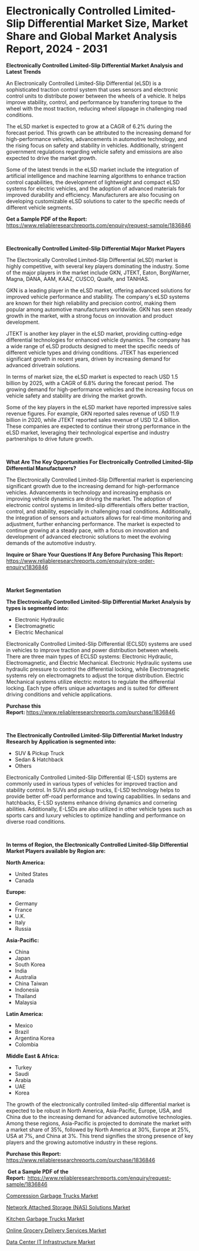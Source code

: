 <p><h1>Electronically Controlled Limited-Slip Differential Market Size, Market Share and Global Market Analysis Report, 2024 - 2031</h1></p><p><strong>Electronically Controlled Limited-Slip Differential Market Analysis and Latest Trends</strong></p>
<p><p>An Electronically Controlled Limited-Slip Differential (eLSD) is a sophisticated traction control system that uses sensors and electronic control units to distribute power between the wheels of a vehicle. It helps improve stability, control, and performance by transferring torque to the wheel with the most traction, reducing wheel slippage in challenging road conditions. </p><p>The eLSD market is expected to grow at a CAGR of 6.2% during the forecast period. This growth can be attributed to the increasing demand for high-performance vehicles, advancements in automotive technology, and the rising focus on safety and stability in vehicles. Additionally, stringent government regulations regarding vehicle safety and emissions are also expected to drive the market growth.</p><p>Some of the latest trends in the eLSD market include the integration of artificial intelligence and machine learning algorithms to enhance traction control capabilities, the development of lightweight and compact eLSD systems for electric vehicles, and the adoption of advanced materials for improved durability and efficiency. Manufacturers are also focusing on developing customizable eLSD solutions to cater to the specific needs of different vehicle segments.</p></p>
<p><strong>Get a Sample PDF of the Report:&nbsp;</strong> <a href="https://www.reliableresearchreports.com/enquiry/request-sample/1836846">https://www.reliableresearchreports.com/enquiry/request-sample/1836846</a></p>
<p>&nbsp;</p>
<p><strong>Electronically Controlled Limited-Slip Differential Major Market Players</strong></p>
<p><p>The Electronically Controlled Limited-Slip Differential (eLSD) market is highly competitive, with several key players dominating the industry. Some of the major players in the market include GKN, JTEKT, Eaton, BorgWarner, Magna, DANA, AAM, KAAZ, CUSCO, Quaife, and TANHAS.</p><p>GKN is a leading player in the eLSD market, offering advanced solutions for improved vehicle performance and stability. The company's eLSD systems are known for their high reliability and precision control, making them popular among automotive manufacturers worldwide. GKN has seen steady growth in the market, with a strong focus on innovation and product development.</p><p>JTEKT is another key player in the eLSD market, providing cutting-edge differential technologies for enhanced vehicle dynamics. The company has a wide range of eLSD products designed to meet the specific needs of different vehicle types and driving conditions. JTEKT has experienced significant growth in recent years, driven by increasing demand for advanced drivetrain solutions.</p><p>In terms of market size, the eLSD market is expected to reach USD 1.5 billion by 2025, with a CAGR of 6.8% during the forecast period. The growing demand for high-performance vehicles and the increasing focus on vehicle safety and stability are driving the market growth.</p><p>Some of the key players in the eLSD market have reported impressive sales revenue figures. For example, GKN reported sales revenue of USD 11.9 billion in 2020, while JTEKT reported sales revenue of USD 12.4 billion. These companies are expected to continue their strong performance in the eLSD market, leveraging their technological expertise and industry partnerships to drive future growth.</p></p>
<p>&nbsp;</p>
<p><strong>What Are The Key Opportunities For Electronically Controlled Limited-Slip Differential Manufacturers?</strong></p>
<p><p>The Electronically Controlled Limited-Slip Differential market is experiencing significant growth due to the increasing demand for high-performance vehicles. Advancements in technology and increasing emphasis on improving vehicle dynamics are driving the market. The adoption of electronic control systems in limited-slip differentials offers better traction, control, and stability, especially in challenging road conditions. Additionally, the integration of sensors and actuators allows for real-time monitoring and adjustment, further enhancing performance. The market is expected to continue growing at a steady pace, with a focus on innovation and development of advanced electronic solutions to meet the evolving demands of the automotive industry.</p></p>
<p><strong>Inquire or Share Your Questions If Any Before Purchasing This Report:</strong> <a href="https://www.reliableresearchreports.com/enquiry/pre-order-enquiry/1836846">https://www.reliableresearchreports.com/enquiry/pre-order-enquiry/1836846</a></p>
<p>&nbsp;</p>
<p><strong>Market Segmentation</strong></p>
<p><strong>The Electronically Controlled Limited-Slip Differential Market Analysis by types is segmented into:</strong></p>
<p><ul><li>Electronic Hydraulic</li><li>Electromagnetic</li><li>Electric Mechanical</li></ul></p>
<p><p>Electronically Controlled Limited-Slip Differential (ECLSD) systems are used in vehicles to improve traction and power distribution between wheels. There are three main types of ECLSD systems: Electronic Hydraulic, Electromagnetic, and Electric Mechanical. Electronic Hydraulic systems use hydraulic pressure to control the differential locking, while Electromagnetic systems rely on electromagnets to adjust the torque distribution. Electric Mechanical systems utilize electric motors to regulate the differential locking. Each type offers unique advantages and is suited for different driving conditions and vehicle applications.</p></p>
<p><strong>Purchase this Report:&nbsp;</strong><a href="https://www.reliableresearchreports.com/purchase/1836846">https://www.reliableresearchreports.com/purchase/1836846</a></p>
<p>&nbsp;</p>
<p><strong>The Electronically Controlled Limited-Slip Differential Market Industry Research by Application is segmented into:</strong></p>
<p><ul><li>SUV & Pickup Truck</li><li>Sedan & Hatchback</li><li>Others</li></ul></p>
<p><p>Electronically Controlled Limited-Slip Differential (E-LSD) systems are commonly used in various types of vehicles for improved traction and stability control. In SUVs and pickup trucks, E-LSD technology helps to provide better off-road performance and towing capabilities. In sedans and hatchbacks, E-LSD systems enhance driving dynamics and cornering abilities. Additionally, E-LSDs are also utilized in other vehicle types such as sports cars and luxury vehicles to optimize handling and performance on diverse road conditions.</p></p>
<p>&nbsp;</p>
<p><strong>In terms of Region, the Electronically Controlled Limited-Slip Differential Market Players available by Region are:</strong></p>
<p>
    <p> <strong> North America: </strong>
        <ul>
            <li>United States</li>
            <li>Canada</li>
        </ul>
        </p> 
    <p> <strong> Europe: </strong>
        <ul>
            <li>Germany</li>
            <li>France</li>
            <li>U.K.</li>
            <li>Italy</li>
            <li>Russia</li>
        </ul>
        </p> 
    <p> <strong> Asia-Pacific: </strong>
        <ul>
            <li>China</li>
            <li>Japan</li>
            <li>South Korea</li>
            <li>India</li>
            <li>Australia</li>
            <li>China Taiwan</li>
            <li>Indonesia</li>
            <li>Thailand</li>
            <li>Malaysia</li>
        </ul>
        </p> 
    <p> <strong> Latin America: </strong>
        <ul>
            <li>Mexico</li>
            <li>Brazil</li>
            <li>Argentina Korea</li>
            <li>Colombia</li>
        </ul>
        </p> 
    <p> <strong> Middle East & Africa: </strong>
        <ul>
            <li>Turkey</li>
            <li>Saudi</li>
            <li>Arabia</li>
            <li>UAE</li>
            <li>Korea</li>
        </ul>
    </p>
    </p>
<p><p>The growth of the electronically controlled limited-slip differential market is expected to be robust in North America, Asia-Pacific, Europe, USA, and China due to the increasing demand for advanced automotive technologies. Among these regions, Asia-Pacific is projected to dominate the market with a market share of 35%, followed by North America at 30%, Europe at 25%, USA at 7%, and China at 3%. This trend signifies the strong presence of key players and the growing automotive industry in these regions.</p></p>
<p><strong>Purchase this Report: </strong><a href="https://www.reliableresearchreports.com/purchase/1836846">https://www.reliableresearchreports.com/purchase/1836846</a></p>
<p>&nbsp;<strong>Get a Sample PDF of the Report:&nbsp;&nbsp;</strong><a href="https://www.reliableresearchreports.com/enquiry/request-sample/1836846">https://www.reliableresearchreports.com/enquiry/request-sample/1836846</a></p>
<p><strong></strong></p>
<p><p><a href="https://github.com/mharielmesa/Market-Research-Report-List-2/blob/main/compression-garbage-trucks-market.md">Compression Garbage Trucks Market</a></p><p><a href="https://medium.com/@stevengarcia756/network-attached-storage-nas-solutions-market-analysis-its-cagr-market-segmentation-and-global-aed2ad0317fb">Network Attached Storage (NAS) Solutions Market</a></p><p><a href="https://github.com/suaretopek9/Market-Research-Report-List-1/blob/main/kitchen-garbage-trucks-market.md">Kitchen Garbage Trucks Market</a></p><p><a href="https://medium.com/@stevengarcia756/decoding-online-grocery-delivery-services-market-metrics-market-share-trends-and-growth-patterns-a20fe0d0c0cf">Online Grocery Delivery Services Market</a></p><p><a href="https://medium.com/@stevengarcia756/data-center-it-infrastructure-market-size-and-market-trends-complete-industry-overview-2024-to-624d297ed527">Data Center IT Infrastructure Market</a></p></p>